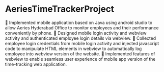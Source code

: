# AeriesTimeTrackerProject

 Implemented mobile application based on Java using
android studio to allow Aeries Hyderabad Office
to monitor employees and their performance
conveniently by phone.
 Designed mobile login activity and webview activity
and authenticated employee login details
via webview.
 Collected employee login credentials from
mobile login activity and injected javascript 
code to manipulate HTML elements in webview
to automatically log employee into webview
version of the website.
 Implemented features of webview to enable
seamless user experience of mobile app version
of the time-tracking web application.

